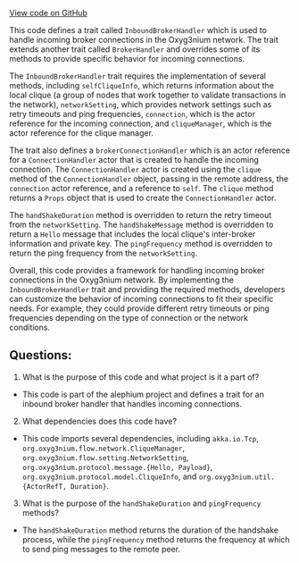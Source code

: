 [View code on GitHub](https://github.com/alephium/alephium/flow/src/main/scala/org/alephium/flow/network/broker/InboundBrokerHandler.scala)

This code defines a trait called `InboundBrokerHandler` which is used to handle incoming broker connections in the Oxyg3nium network. The trait extends another trait called `BrokerHandler` and overrides some of its methods to provide specific behavior for incoming connections.

The `InboundBrokerHandler` trait requires the implementation of several methods, including `selfCliqueInfo`, which returns information about the local clique (a group of nodes that work together to validate transactions in the network), `networkSetting`, which provides network settings such as retry timeouts and ping frequencies, `connection`, which is the actor reference for the incoming connection, and `cliqueManager`, which is the actor reference for the clique manager.

The trait also defines a `brokerConnectionHandler` which is an actor reference for a `ConnectionHandler` actor that is created to handle the incoming connection. The `ConnectionHandler` actor is created using the `clique` method of the `ConnectionHandler` object, passing in the remote address, the `connection` actor reference, and a reference to `self`. The `clique` method returns a `Props` object that is used to create the `ConnectionHandler` actor.

The `handShakeDuration` method is overridden to return the retry timeout from the `networkSetting`. The `handShakeMessage` method is overridden to return a `Hello` message that includes the local clique's inter-broker information and private key. The `pingFrequency` method is overridden to return the ping frequency from the `networkSetting`.

Overall, this code provides a framework for handling incoming broker connections in the Oxyg3nium network. By implementing the `InboundBrokerHandler` trait and providing the required methods, developers can customize the behavior of incoming connections to fit their specific needs. For example, they could provide different retry timeouts or ping frequencies depending on the type of connection or the network conditions.
## Questions: 
 1. What is the purpose of this code and what project is it a part of?
- This code is part of the alephium project and defines a trait for an inbound broker handler that handles incoming connections.

2. What dependencies does this code have?
- This code imports several dependencies, including `akka.io.Tcp`, `org.oxyg3nium.flow.network.CliqueManager`, `org.oxyg3nium.flow.setting.NetworkSetting`, `org.oxyg3nium.protocol.message.{Hello, Payload}`, `org.oxyg3nium.protocol.model.CliqueInfo`, and `org.oxyg3nium.util.{ActorRefT, Duration}`.

3. What is the purpose of the `handShakeDuration` and `pingFrequency` methods?
- The `handShakeDuration` method returns the duration of the handshake process, while the `pingFrequency` method returns the frequency at which to send ping messages to the remote peer.